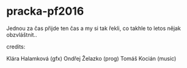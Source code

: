 # pracka-pf2016

Jednou za čas přijde ten čas a my si tak řekli, co takhle to letos nějak obzvláštnit..

credits:

Klára Halamková (gfx)
Ondřej Želazko (prog)
Tomáš Kocián   (music)